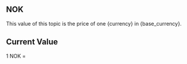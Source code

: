 ## NOK

This value of this topic is the price of one {currency} in {base_currency}.

## Current Value

1 NOK = <Topic topic="finance/stock-exchange/currency/NOK/EUR" decimals="3" unit="EUR"/>

